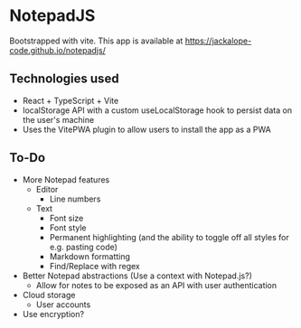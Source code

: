 # NotepadJS

Bootstrapped with vite. This app is available at https://jackalope-code.github.io/notepadjs/

## Technologies used
* React + TypeScript + Vite
* localStorage API with a custom useLocalStorage hook to persist data on the user's machine
* Uses the VitePWA plugin to allow users to install the app as a PWA

## To-Do
* More Notepad features
  * Editor
    * Line numbers
  * Text
    * Font size
    * Font style
    * Permanent highlighting (and the ability to toggle off all styles for e.g. pasting code)
    * Markdown formatting
    * Find/Replace with regex
* Better Notepad abstractions (Use a context with Notepad.js?)
  * Allow for notes to be exposed as an API with user authentication
* Cloud storage
  * User accounts
* Use encryption?
